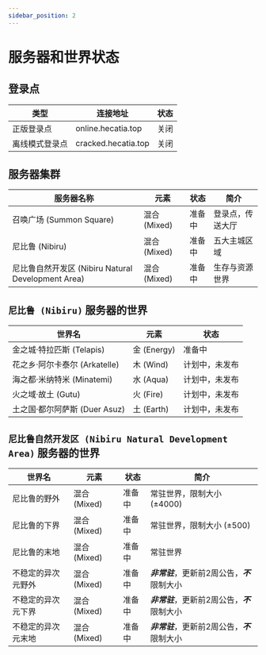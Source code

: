 ```yaml
---
sidebar_position: 2
---
```


# 服务器和世界状态

## 登录点

| 类型 | 连接地址 | 状态 |
| --- | --- | --- |
| 正版登录点 | online.hecatia.top | 关闭 |
| 离线模式登录点 | cracked.hecatia.top | 关闭 |

## 服务器集群

| 服务器名称 | 元素 | 状态 | 简介 |
| --- | --- | --- | --- |
| 召唤广场 (Summon Square) | 混合 (Mixed) | 准备中 | 登录点，传送大厅 |
| 尼比鲁 (Nibiru) | 混合 (Mixed) | 准备中 | 五大主城区域 |
| 尼比鲁自然开发区 (Nibiru Natural Development Area) | 混合 (Mixed) | 准备中 | 生存与资源世界 |

## `尼比鲁 (Nibiru)` 服务器的世界

| 世界名 | 元素 | 状态 |
| --- | --- | --- |
| 金之城·特拉匹斯 (Telapis) | 金 (Energy) | 准备中 |
| 花之乡·阿尔卡泰尔 (Arkatelle) | 木 (Wind) | 计划中，未发布 |
| 海之都·米纳特米 (Minatemi) | 水 (Aqua) | 计划中，未发布 |
| 火之域·故土 (Gutu) | 火 (Fire) | 计划中，未发布 |
| 土之国·都尔阿萨斯 (Duer Asuz) | 土 (Earth) | 计划中，未发布 |

## `尼比鲁自然开发区 (Nibiru Natural Development Area)` 服务器的世界

| 世界名 | 元素 | 状态 | 简介 |
| --- | --- | --- | --- |
| 尼比鲁的野外 | 混合 (Mixed) | 准备中 | 常驻世界，限制大小 (±4000) |
| 尼比鲁的下界 | 混合 (Mixed) | 准备中 | 常驻世界，限制大小 (±500) |
| 尼比鲁的末地 | 混合 (Mixed) | 准备中 | 常驻世界 |
| 不稳定的异次元野外 | 混合 (Mixed) | 准备中 | ***非常驻***，更新前2周公告，***不***限制大小 |
| 不稳定的异次元下界 | 混合 (Mixed) | 准备中 | ***非常驻***，更新前2周公告，***不***限制大小 |
| 不稳定的异次元末地 | 混合 (Mixed) | 准备中 | ***非常驻***，更新前2周公告，***不***限制大小 |
